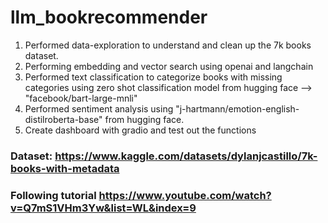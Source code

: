 ﻿# llm_bookrecommender

1. Performed data-exploration to understand and clean up the 7k books dataset.
2. Performing embedding and vector search using openai and langchain
3. Performed text classification to categorize books with missing categories using zero shot classification model from hugging face --> "facebook/bart-large-mnli"
4. Performed sentiment analysis using "j-hartmann/emotion-english-distilroberta-base" from hugging face.
5. Create dashboard with gradio and test out the functions

### Dataset: https://www.kaggle.com/datasets/dylanjcastillo/7k-books-with-metadata
### Following tutorial https://www.youtube.com/watch?v=Q7mS1VHm3Yw&list=WL&index=9
